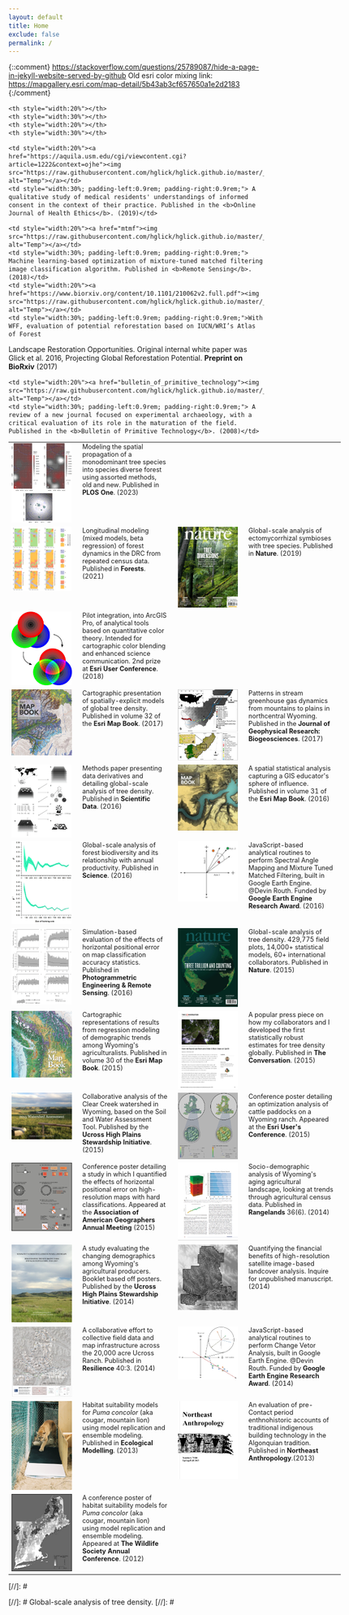 ```yaml
---
layout: default
title: Home
exclude: false
permalink: /
---
```


{::comment}
https://stackoverflow.com/questions/25789087/hide-a-page-in-jekyll-website-served-by-github
Old esri color mixing link: https://mapgallery.esri.com/map-detail/5b43ab3cf657650a1e2d2183
{:/comment}


<table style="width:130%">
  <tr style="font-size:0.9em; vertical-align: top">

	<th style="width:20%"></th>
	<th style="width:30%"></th>
	<th style="width:20%"></th>
	<th style="width:30%"></th>
  </tr>


  <tr style="font-size:0.9em; vertical-align: top">
  <td style="width:20%"><a href="https://journals.plos.org/plosone/article?id=10.1371/journal.pone.0275519"><img src="https://raw.githubusercontent.com/hglick/hglick.github.io/master/_images/Small/Vector_Field_Small_Published.png" alt="Italian Trulli" alt="Temp"></a></td>
	<td style="width:30%; padding-left:0.9rem; padding-right:0.9rem;">Modeling the spatial propagation of a monodominant tree species into species diverse forest using assorted methods, old and new. Published in <b>PLOS One</b>. (2023)</td>
  </tr>
  
  

  <tr style="font-size:0.9em; vertical-align: top">
  <td style="width:20%"><a href="https://www.mdpi.com/1999-4907/12/6/738"><img src="https://raw.githubusercontent.com/hglick/hglick.github.io/master/_images/Small/Ituri_Change_Small.png" alt="Italian Trulli" alt="Temp"></a></td>
  <td style="width:30%; padding-left:0.9rem; padding-right:0.9rem;">Longitudinal modeling (mixed models, beta regression) of forest dynamics in the DRC from repeated census data. Published in <b>Forests</b>. (2021)</td>
  <td style="width:20%"><a href="https://www.nature.com/articles/s41586-019-1128-0"><img src="https://raw.githubusercontent.com/hglick/hglick.github.io/master/_images/Small/Steidinger_et_al_2019_Cover_Small.png" alt="Temp"></a></td>
  <td style="width:30%; padding-left:0.9rem; padding-right:0.9rem;"> Global-scale analysis of ectomycorrhizal symbioses with tree species. Published in <b>Nature</b>. (2019)</td>
  </tr>
	
	
	



  <tr style="font-size:0.9em; vertical-align: top">

  <td style="width:20%"><a href="colorMixing"><img src="https://raw.githubusercontent.com/hglick/hglick.github.io/master/_images/Small/Color_Mixing_90dpi.png" alt="Italian Trulli"  alt="Temp"></a></td>
    <td style="width:30%; padding-left:0.9rem; padding-right:0.9rem;">Pilot integration, into ArcGIS Pro, of analytical tools based on quantitative color theory. Intended for cartographic color blending and enhanced science communication. 2nd prize at <b>Esri User Conference</b>. (2018)</td>
	
	<td style="width:20%"><a href="https://aquila.usm.edu/cgi/viewcontent.cgi?article=1222&context=ojhe"><img src="https://raw.githubusercontent.com/hglick/hglick.github.io/master/_images/Small/Zhong_et_al_2018_Small.png" alt="Temp"></a></td>
 	<td style="width:30%; padding-left:0.9rem; padding-right:0.9rem;"> A qualitative study of medical residents' understandings of informed consent in the context of their practice. Published in the <b>Online Journal of Health Ethics</b>. (2019)</td>
	
  </tr>
 
  <tr style="font-size:0.9em; vertical-align: top">

	
	<td style="width:20%"><a href="mtmf"><img src="https://raw.githubusercontent.com/hglick/hglick.github.io/master/_images/Small/MTMF_Figure_4.png" alt="Temp"></a></td>
	<td style="width:30%; padding-left:0.9rem; padding-right:0.9rem;"> Machine learning-based optimization of mixture-tuned matched filtering image classification algorithm. Published in <b>Remote Sensing</b>. (2018)</td>
	<td style="width:20%"><a href="https://www.biorxiv.org/content/10.1101/210062v2.full.pdf"><img src="https://raw.githubusercontent.com/hglick/hglick.github.io/master/_images/Small/WWF_Figure_1.png" alt="Temp"></a></td>
	<td style="width:30%; padding-left:0.9rem; padding-right:0.9rem;">With WFF, evaluation of potential reforestation based on IUCN/WRI’s Atlas of Forest
Landscape Restoration Opportunities. Original internal white paper was Glick et al. 2016, Projecting Global Reforestation Potential. <b>Preprint on BioRxiv</b> (2017)  </td>

	
  </tr>
  
  <tr style="font-size:0.9em; vertical-align: top">

  <td style="width:20%"><a href="esri_map_book_tree_density"><img src="https://raw.githubusercontent.com/hglick/hglick.github.io/master/_images/Small/Esri_Map_Book_Vol_32_Cover_Small.png" alt="Temp"></a></td>
	<td style="width:30%; padding-left:0.9rem; padding-right:0.9rem;"> Cartographic presentation of spatially-explicit models of global tree density. Published in volume 32 of the <b>Esri Map Book</b>. (2017)</td>
	<td style="width:20%"><a href="https://agupubs.onlinelibrary.wiley.com/doi/epdf/10.1002/2017JG003906"><img src="https://raw.githubusercontent.com/hglick/hglick.github.io/master/_images/Small/Kuhn_et_al_2018_Figure_1.png" alt="Temp"></a></td>
 	<td style="width:30%; padding-left:0.9rem; padding-right:0.9rem;"> Patterns in stream greenhouse gas dynamics from mountains to plains in northcentral Wyoming. Published in the <b>Journal of Geophysical Research: Biogeosciences</b>. (2017)</td>
	
  </tr>
  
  <tr style="font-size:0.9em; vertical-align: top">

  <td style="width:20%"><a href="scientific_data"><img src="https://raw.githubusercontent.com/hglick/hglick.github.io/master/_images/Small/Scientific_Data_Figure_1.png" alt="Temp"></a></td>
	<td style="width:30%; padding-left:0.9rem; padding-right:0.9rem;"> Methods paper presenting data derivatives and detailing global-scale analysis of tree density. Published in <b>Scientific Data</b>. (2016)</td>
    <td style="width:20%"><a href="esri_map_book_education"><img src="https://raw.githubusercontent.com/hglick/hglick.github.io/master/_images/Small/Esri_Map_Book_Vol_31_Cover_Small.png" alt="Temp"></a></td>
	<td style="width:30%; padding-left:0.9rem; padding-right:0.9rem;"> A spatial statistical analysis capturing a GIS educator's sphere of influence. Published in volume 31 of the <b>Esri Map Book</b>. (2016)</td>
	
    
  </tr>

  <tr style="font-size:0.9em; vertical-align: top">	
	<td style="width:20%"><a href="https://science.sciencemag.org/content/354/6309/aaf8957.full.pdf"><img src="https://raw.githubusercontent.com/hglick/hglick.github.io/master/_images/Small/Liang_Science_Graph_90dpi.png" alt="Temp"></a></td>
	<td style="width:30%; padding-left:0.9rem; padding-right:0.9rem;">Global-scale analysis of forest biodiversity and its relationship with annual productivity. Published in <b>Science</b>. (2016)</td>
	<td style="width:20%"><a href="spectral_angle_mapping"><img src="https://raw.githubusercontent.com/hglick/hglick.github.io/master/_images/Small/SAM_Graphic.png" alt="Temp"></a></td>
    <td style="width:30%; padding-left:0.9rem; padding-right:0.9rem;">JavaScript-based analytical routines to perform Spectral Angle Mapping and Mixture Tuned Matched Filtering, built in Google Earth Engine. @Devin Routh. Funded by <b>Google Earth Engine Research Award</b>. (2016)</td>
  </tr>
	
	
  <tr style="font-size:0.9em; vertical-align: top">	
	<td style="width:20%"><a href="https://www.ingentaconnect.com/content/asprs/pers/2016/00000082/00000010/art00016#"><img src="https://raw.githubusercontent.com/hglick/hglick.github.io/master/_images/Small/Accuracy_Assessment.png" alt="Temp"></a></td>
    <td style="width:30%; padding-left:0.9rem; padding-right:0.9rem;">Simulation-based evaluation of the effects of horizontal positional error on map classification accuracy statistics. Published in <b>Photogrammetric Engineering & Remote Sensing</b>. (2016)</td> 
	<td style="width:20%"><a href="nature_article"><img src="https://raw.githubusercontent.com/hglick/hglick.github.io/master/_images/Small/Nature_Cover_Small.png" alt="Temp"></a></td>
    <td style="width:30%; padding-left:0.9rem; padding-right:0.9rem;">Global-scale analysis of tree density. 429,775 field plots, 14,000+ statistical models, 60+ international collaborators. Published in <b>Nature</b>. (2015)</td>
  </tr>    

  <tr style="font-size:0.9em; vertical-align: top">
	<td style="width:20%"><a href="esri_map_book_demographics"><img src="https://raw.githubusercontent.com/hglick/hglick.github.io/master/_images/Small/Esri_Map_Book_Vol_30_Cover_Small.png" alt="Temp"></a></td>
	<td style="width:30%; padding-left:0.9rem; padding-right:0.9rem;"> Cartographic representations of results from regression modeling of demographic trends among Wyoming's agriculturalists. Published in volume 30 of the <b>Esri Map Book</b>. (2015)</td>
	<td style="width:20%"><a href="https://theconversation.com/how-we-found-out-there-are-three-trillion-trees-on-earth-47071"><img src="https://raw.githubusercontent.com/hglick/hglick.github.io/master/_images/Small/The_Conversation_Cover_Page_Small.png" alt="Temp"></a></td>
	<td style="width:30%; padding-left:0.9rem; padding-right:0.9rem;"> A popular press piece on how my collaborators and I developed the first statistically robust estimates for tree density globally. Published in <b>The Conversation</b>. (2015)</td>
  </tr>

  <tr style="font-size:0.9em; vertical-align: top">
	<td style="width:20%"><a href="https://issuu.com/uhpsi/docs/swat_report_for_issuu"><img src="https://raw.githubusercontent.com/hglick/hglick.github.io/master/_images/Small/Clear_Creek_Hydrology_Small.png" alt="Temp"></a></td>
	<td style="width:30%; padding-left:0.9rem; padding-right:0.9rem;">Collaborative analysis of the Clear Creek watershed in Wyoming, based on the Soil and Water Assessment Tool. Published by the <b>Ucross High Plains Stewardship Initiative</b>. (2015)</td>
	<td style="width:20%"><a href="optimizing_infrastructure"><img src="https://raw.githubusercontent.com/hglick/hglick.github.io/master/_images/Small/Optimizing_Infrastructure_Poster_Small.png" alt="Temp"></a></td>
	<td style="width:30%; padding-left:0.9rem; padding-right:0.9rem;"> Conference poster detailing an optimization analysis of cattle paddocks on a Wyoming ranch. Appeared at the <b>Esri User's Conference</b>. (2015)</td>
  </tr>
  
  <tr style="font-size:0.9em; vertical-align: top">
	<td style="width:20%"><a href="accuracy_assessment_poster"><img src="https://raw.githubusercontent.com/hglick/hglick.github.io/master/_images/Small/Accuracy_Assessment_Poster_Small.png" alt="Temp"></a></td>
	<td style="width:30%; padding-left:0.9rem; padding-right:0.9rem;">Conference poster detailing a study in which I quantified the effects of horizontal positional error on high-resolution maps with hard classifications. Appeared at the <b>Association of American Geographers Annual Meeting</b> (2015)</td>
	<td style="width:20%"><a href="rangeland_demographics"><img src="https://raw.githubusercontent.com/hglick/hglick.github.io/master/_images/Small/Rangelands_Graphic_Small.png" alt="Temp"></a></td>
    <td style="width:30%; padding-left:0.9rem; padding-right:0.9rem;">Socio-demographic analysis of Wyoming's aging agricultural landscape, looking at trends through agricultural census data. Published in <b>Rangelands</b> 36(6). (2014)</td>
  </tr>
  
  <tr style="font-size:0.9em; vertical-align: top">
	<td style="width:20%"><a href="demographics_booklet"><img src="https://raw.githubusercontent.com/hglick/hglick.github.io/master/_images/Small/Demographic_Booklet_Cover_Small.png" alt="Temp"></a></td>
    <td style="width:30%; padding-left:0.9rem; padding-right:0.9rem;">A study evaluating the changing demographics among Wyoming's agricultural producers. Booklet based off posters. Published by the <b>Ucross High Plains Stewardship Initiative</b>. (2014)</td>
	<td style="width:20%"><a href="ucross_landcover"><img src="https://raw.githubusercontent.com/hglick/hglick.github.io/master/_images/Small/Ucross_Travel_Routes_Small.png" alt="Temp"></a></td>
    <td style="width:30%; padding-left:0.9rem; padding-right:0.9rem;">Quantifying the financial benefits of high-resolution satellite image-based landcover analysis. Inquire for unpublished manuscript. (2014)</td>
  </tr>
  
  <tr style="font-size:0.9em; vertical-align: top">
	<td style="width:20%"><a href="ucross_map"><img src="https://raw.githubusercontent.com/hglick/hglick.github.io/master/_images/Small/Ucross_Fencelines_Small.png"  alt="Temp"></a></td>
	<td style="width:30%; padding-left:0.9rem; padding-right:0.9rem;"> A collaborative effort to collective field data and map infrastructure across the 20,000 acre Ucross Ranch. Published in <b> Resilience </b> 40:3. (2014)</td>
	<td style="width:20%"><a href="change_vector_analysis"><img src="https://raw.githubusercontent.com/hglick/hglick.github.io/master/_images/Small/CVA_Graphic.png"  alt="Temp"></a></td>
	<td style="width:30%; padding-left:0.9rem; padding-right:0.9rem;"> JavaScript-based analytical routines to perform Change Vetor Analysis, built in Google Earth Engine. @Devin Routh. Funded by <b>Google Earth Engine Research Award</b>. (2014)</td>
  </tr>
  
  <tr style="font-size:0.9em; vertical-align: top">
	<td style="width:20%"><a href="cougar_modeling"><img src="https://raw.githubusercontent.com/hglick/hglick.github.io/master/_images/Small/Cougar_Track_Plate_Small.png"  alt="Temp"></a></td>
	<td style="width:30%; padding-left:0.9rem; padding-right:0.9rem;"> Habitat suitability models for <i>Puma concolor </i> (aka cougar, mountain lion) using model replication and ensemble modeling. Published in <b>Ecological Modelling</b>. (2013)</td>
	<td style="width:20%"><a href="https://www.albany.edu/northeast_anthropology/abstracts/issue79-80.htm"><img src="https://raw.githubusercontent.com/hglick/hglick.github.io/master/_images/Small/Northeast_Anthropology_Cover_Small.png" alt="Temp"></a></td>
    <td style="width:30%; padding-left:0.9rem; padding-right:0.9rem;"> An evaluation of pre-Contact period enthnohistoric accounts of traditional indigenous building technology in the Algonquian tradition. Published in <b>Northeast Anthropology</b>.(2013)</td>
  </tr>
  
  <tr style="font-size:0.9em; vertical-align: top">
	<td style="width:20%"><a href="cougar_poster"><img src="https://raw.githubusercontent.com/hglick/hglick.github.io/master/_images/Small/Cougar_Poster_Small.png"  alt="Temp"></a></td>
	<td style="width:30%; padding-left:0.9rem; padding-right:0.9rem;"> A conference poster of habitat suitability models for <i>Puma concolor </i> (aka cougar, mountain lion) using model replication and ensemble modeling. Appeared at <b>The Wildlife Society Annual Conference</b>. (2012)</td>
	
	<td style="width:20%"><a href="bulletin_of_primitive_technology"><img src="https://raw.githubusercontent.com/hglick/hglick.github.io/master/_images/Small/Glick_2008_Cover_Small.png" alt="Temp"></a></td>
    <td style="width:30%; padding-left:0.9rem; padding-right:0.9rem;"> A review of a new journal focused on experimental archaeology, with a critical evaluation of its role in the maturation of the field. Published in the <b>Bulletin of Primitive Technology</b>. (2008)</td>
  </tr>
  
</table>




   	




[//]: #<p class="message">
[//]: #  Global-scale analysis of tree density.
[//]: #</p>


